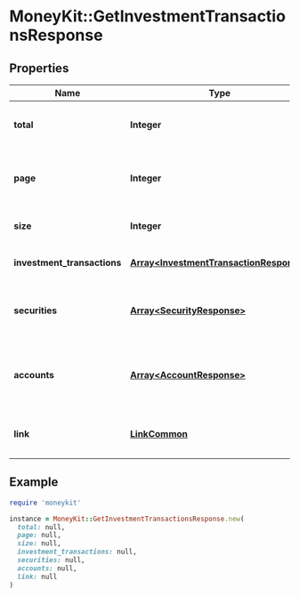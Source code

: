 # MoneyKit::GetInvestmentTransactionsResponse

## Properties

| Name | Type | Description | Notes |
| ---- | ---- | ----------- | ----- |
| **total** | **Integer** | The total number of results for this query. |  |
| **page** | **Integer** | The page number corresponding to this batch of results. |  |
| **size** | **Integer** | The number of results in this batch. |  |
| **investment_transactions** | [**Array&lt;InvestmentTransactionResponse&gt;**](InvestmentTransactionResponse.md) | A list of investment transactions. |  |
| **securities** | [**Array&lt;SecurityResponse&gt;**](SecurityResponse.md) | A list of securities involved in these transactions. |  |
| **accounts** | [**Array&lt;AccountResponse&gt;**](AccountResponse.md) | A list of accounts for which transactions are being returned. |  |
| **link** | [**LinkCommon**](LinkCommon.md) | The link that these accounts belong to. |  |

## Example

```ruby
require 'moneykit'

instance = MoneyKit::GetInvestmentTransactionsResponse.new(
  total: null,
  page: null,
  size: null,
  investment_transactions: null,
  securities: null,
  accounts: null,
  link: null
)
```

